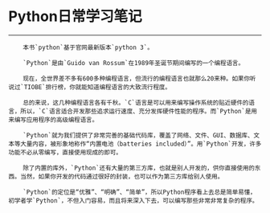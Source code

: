 #                                         Python日常学习笔记

---

        本书`python`基于官网最新版本`python 3`。

        `Python`是由`Guido van Rossum`在1989年圣诞节期间编写的一个编程语言。

        现在，全世界差不多有600多种编程语言，但流行的编程语言也就那么20来种。如果你听说过`TIOBE`排行榜，你就能知道编程语言的大致流行程度。

        总的来说，这几种编程语言各有千秋。`C`语言是可以用来编写操作系统的贴近硬件的语言，所以，`C`语言适合开发那些追求运行速度、充分发挥硬件性能的程序。而`Python`是用来编写应用程序的高级编程语言。

        `Python`就为我们提供了非常完善的基础代码库，覆盖了网络、文件、GUI、数据库、文本等大量内容，被形象地称作“内置电池（batteries included）”。用`Python`开发，许多功能不必从零编写，直接使用现成的即可。

        除了内置的库外，`Python`还有大量的第三方库，也就是别人开发的，供你直接使用的东西。当然，如果你开发的代码通过很好的封装，也可以作为第三方库给别人使用。

        `Python`的定位是“优雅”、“明确”、“简单”，所以Python程序看上去总是简单易懂，初学者学`Python`，不但入门容易，而且将来深入下去，可以编写那些非常非常复杂的程序。

